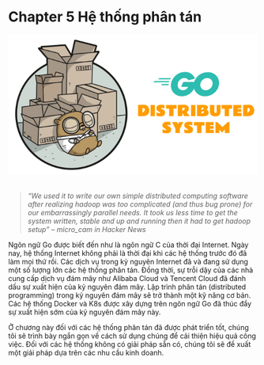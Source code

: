 # Chapter 5 Hệ thống phân tán

<div align="center">
	<img src="../images/ch6.png">
	<br/>
	<span align="center">
		<i></i>
	</span>
</div>
<br/>

>*“We used it to write our own simple distributed computing software after realizing hadoop was too complicated (and thus bug prone) for our embarrassingly parallel needs. It took us less time to get the system written, stable and up and running then it had to get hadoop setup” – micro_cam in Hacker News*

Ngôn ngữ Go được biết đến như là ngôn ngữ C của thời đại Internet. Ngày nay, hệ thống Internet không phải là thời đại khi các hệ thống trước đó đã làm mọi thứ rồi. Các dịch vụ trong kỷ nguyên Internet đã và đang sử dụng một số lượng lớn các hệ thống phân tán. Đồng thời, sự trỗi dậy của các nhà cung cấp dịch vụ đám mây như Alibaba Cloud và Tencent Cloud đã đánh dấu sự xuất hiện của kỷ nguyên đám mây. Lập trình phân tán (distributed programming) trong kỷ nguyên đám mây sẽ trở thành một kỹ năng cơ bản. Các hệ thống Docker và K8s được xây dựng trên ngôn ngữ Go đã thúc đẩy sự xuất hiện sớm của kỷ nguyên đám mây này.

Ở chương này đối với các hệ thống phân tán đã được phát triển tốt, chúng tôi sẽ trình bày ngắn gọn về cách sử dụng chúng để cải thiện hiệu quả công việc. Đối với các hệ thống không có giải pháp sẵn có, chúng tôi sẽ đề xuất một giải pháp dựa trên các nhu cầu kinh doanh.
